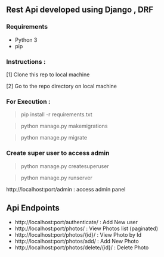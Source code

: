 ## Rest Api developed using Django , DRF

### Requirements

* Python 3
* pip


### Instructions :

[1] Clone this rep to local machine

[2] Go to the repo directory on local machine

### For Execution :

> pip install -r requirements.txt

> python manage.py makemigrations

> python manage.py migrate

### Create super user to access admin
> python manage.py createsuperuser

> python manage.py runserver

http://localhost:port/admin : access admin panel

## Api Endpoints

* http://localhost:port/authenticate/         : Add New user
* http://localhost:port/photos/               : View Photos list (paginated)
* http://localhost:port/photos/{id}/          : View Photo by Id
* http://localhost:port/photos/add/           : Add New Photo
* http://localhost:port/photos/delete/{id}/   : Delete Photo
